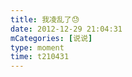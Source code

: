 ```yaml
---
title: 我凌乱了😓
date: 2012-12-29 21:04:31
mCategories: [说说]
type: moment
time: t210431
---
```


<div id="pics-20121229210431"></div>

<script src="/lib/moment/pics.js"></script>
<script>
var data = [
    {"link": "2012-12-29_000000.jpg", "type": "shuoshuo"}
];
picsRender(data, "pics-20121229210431");
</script>
